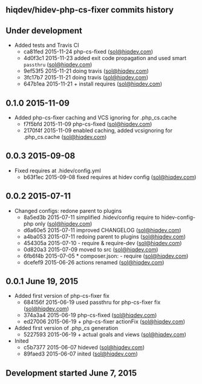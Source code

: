 hiqdev/hidev-php-cs-fixer commits history
-----------------------------------------

## Under development

- Added tests and Travis CI
    - ca81fed 2015-11-24 php-cs-fixed (sol@hiqdev.com)
    - 4d0f3c1 2015-11-23 added exit code propagation and used smart `passthru` (sol@hiqdev.com)
    - 9ef53f5 2015-11-21 doing travis (sol@hiqdev.com)
    - 3fc17b7 2015-11-21 doing travis (sol@hiqdev.com)
    - 647b1ea 2015-11-21 + install requires (sol@hiqdev.com)

## 0.1.0 2015-11-09

- Added php-cs-fixer caching and VCS ignoring for .php_cs.cache
    - f7f5bfd 2015-11-09 php-cs-fixed (sol@hiqdev.com)
    - 2170f4f 2015-11-09 enabled caching, added vcsignoring for .php_cs.cache (sol@hiqdev.com)

## 0.0.3 2015-09-08

- Fixed requires at .hidev/config.yml
    - b63f1ec 2015-09-08 fixed requires at hidev config (sol@hiqdev.com)

## 0.0.2 2015-07-11

- Changed configs: redone parent to plugins
    - 8a5ed3b 2015-07-11 simplified .hidev/config require to hidev-config-php only (sol@hiqdev.com)
    - d6a60e5 2015-07-11 improved CHANGELOG (sol@hiqdev.com)
    - a4ba053 2015-07-11 redoing parent to plugins (sol@hiqdev.com)
    - 454305a 2015-07-10 - require & require-dev (sol@hiqdev.com)
    - 0d820a3 2015-07-09 moved to src (sol@hiqdev.com)
    - 6fb6f4b 2015-07-05 * composer.json: - require (sol@hiqdev.com)
    - dcefef9 2015-06-26 actions renamed (sol@hiqdev.com)

## 0.0.1 June 19, 2015

- Added first version of php-cs-fixer fix
    - 684156f 2015-06-19 used passthru for php-cs-fixer fix (sol@hiqdev.com)
    - 374a3a4 2015-06-19 php-cs-fixed (sol@hiqdev.com)
    - ed27006 2015-06-19 + php-cs-fixer actionFix (sol@hiqdev.com)
- Added first version of .php_cs generation
    - 5227593 2015-06-19 + actual goals and views (sol@hiqdev.com)
- Inited
    - c5b7377 2015-06-07 hideved (sol@hiqdev.com)
    - 89faed3 2015-06-07 inited (sol@hiqdev.com)

## Development started June 7, 2015

